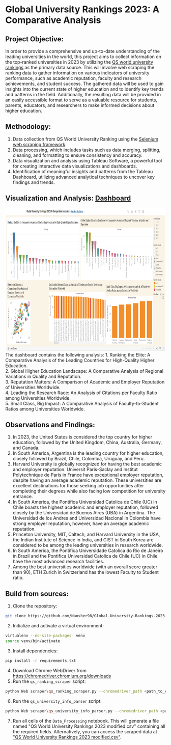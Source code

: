 # Global University Rankings 2023: A Comparative Analysis

## Project Objective: 
In order to provide a comprehensive and up-to-date understanding of the leading universities in the world, this project aims to collect information on the top-ranked universities in 2023 by utilizing the [QS world university rankings](https://www.topuniversities.com/university-rankings/world-university-rankings/2023) as the primary data source. This will involve web scraping the ranking data to gather information on various indicators of university performance, such as academic reputation, faculty and research achievements, and student success. The gathered data will be used to gain insights into the current state of higher education and to identify key trends and patterns in the field. Additionally, the resulting data will be provided in an easily accessible format to serve as a valuable resource for students, parents, educators, and researchers to make informed decisions about higher education.

## Methodology:
1. Data collection from QS World University Ranking using the [Selenium web scraping framework](https://selenium-python.readthedocs.io/).
2. Data processing, which includes tasks such as data merging, splitting, cleaning, and formatting to ensure consistency and accuracy.
3. Data visualization and analysis using Tableau Software, a powerful tool for creating interactive data visualizations and dashboards.
4. Identification of meaningful insights and patterns from the Tableau Dashboard, utilizing advanced analytical techniques to uncover key findings and trends.

## Visualization and Analysis: [Dashboard](https://public.tableau.com/app/profile/naosher.mustakim/viz/GlobalUniversityRankings2023AComparativeAnalysis/Dashboard1?publish=yes)
<a href="https://public.tableau.com/app/profile/naosher.mustakim/viz/GlobalUniversityRankings2023AComparativeAnalysis/Dashboard1?publish=yes">
<img src = "Data\Glb_Uni.PNG" width = "900" height = "450">
</a>
The dashboard contains the following analysis:
1. Ranking the Elite: A Comparative Analysis of the Leading Countries for High-Quality Higher Education.<br/>
2. Global Higher Education Landscape: A Comparative Analysis of Regional Variations in Quality and Reputation.<br/>
3. Reputation Matters: A Comparison of Academic and Employer Reputation of Universities Worldwide.<br/>
4. Leading the Research Race: An Analysis of Citations per Faculty Ratio among Universities Worldwide.<br/>
5. Small Class, Big Impact: A Comparative Analysis of Faculty-to-Student Ratios among Universities Worldwide.<br/>

## Observations and Findings:
1. In 2023, the United States is considered the top country for higher education, followed by the United Kingdom, China, Australia, Germany, and Canada.
2. In South America, Argentina is the leading country for higher education, closely followed by Brazil, Chile, Colombia, Uruguay, and Peru.
3. Harvard University is globally recognized for having the best academic and employer reputation. Universit Paris-Saclay and Institut Polytechnique de Paris in France have exceptional employer reputation, despite having an average academic reputation. These universities are excellent destinations for those seeking job opportunities after completing their degrees while also facing low competition for university entrance.
4. In South America, the Pontifica Universidad Catolica de Chile (UC) in Chile boasts the highest academic and employer reputation, followed closely by the Universidad de Buenos Aires (UBA) in Argentina. The Universidad de los Andres and Universidad Nacional in Colombia have strong employer reputation, however, have an average academic reputation.
5. Princeton University, MIT, Caltech, and Harvard University in the USA, the Indian Institute of Science in India, and GIST in South Korea are considered to be among the leading universities in research worldwide.
6. In South America, the Pontifica Universidade Catolica do Rio de Janeiro in Brazil and the Pontifica Universidad Catolica de Chile (UC) in Chile have the most advanced research facilities.
7. Among the best universities worldwide (with an overall score greater than 90), ETH Zurich in Switzerland has the lowest Faculty to Student ratio.

## Build from sources:
1. Clone the repository:
```bash
git clone https://github.com/Naosher98/Global-University-Rankings-2023-A-Comparative-Analysings-2023.git
```
2. Initialize and activate a virtual environment:
```bash
virtualenv --no-site-packages  venv
source venv/bin/activate
```
3. Install dependencies:
```bash
pip install -r requirements.txt
```
4. Download Chrome WebDriver from https://chromedriver.chromium.org/downloads
5. Run the `qs_ranking_scraper` script:
```bash
python Web scraper\qs_ranking_scraper.py --chromedriver_path <path_to_chromedriver>
```
6. Run the `qs_university_info_parser` script:
```bash
python Web scraper\qs_university_info_parser.py --chromedriver_path <path_to_chromedriver>
```
7. Run all cells of the `Data_Processing` notebook. This will generate a file named "QS World University Rankings 2023 modified.csv" containing all the required fields. Alternatively, you can access the scraped data at ["QS World University Rankings 2023 modified.csv"](https://github.com/Naosher98/Global-University-Rankings-2023-A-Comparative-Analysings-2023/blob/main/Data/QS%20World%20University%20Rankings%202023%20modified.csv).

